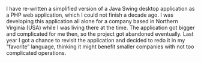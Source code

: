 I have re-written a simplified version of a Java Swing desktop application as a PHP web application, which I could not finish a decade ago. I was developing this application all alone for a company based in Northern Virginia (USA) while I was living there at the time. The application got bigger and complicated for me then, so the project got abandoned eventually. Last year I got a chance to revisit the application and decided to redo it in my “favorite” language, thinking it might benefit smaller companies with not too complicated operations.

